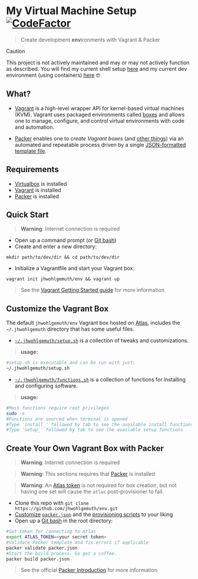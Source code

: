My Virtual Machine Setup &nbsp;
[![CodeFactor](https://www.codefactor.io/repository/github/jhwohlgemuth/my-virtual-machine-setup/badge)](https://www.codefactor.io/repository/github/jhwohlgemuth/my-virtual-machine-setup)
===

> Create development **env**ironments with Vagrant & Packer

> [!CAUTION]
> This project is not actively maintained and may or may not actively function as described. You will find my current shell setup [here](https://github.com/jhwohlgemuth/my-shell-setup) and my current dev environment (using containers) [here](https://github.com/jhwohlgemuth/gold) 🤓

What?
-----

- [Vagrant](https://www.vagrantup.com/) is a high-level wrapper API for kernel-based virtual machines (KVM).
Vagrant uses packaged environments called [boxes](https://docs.vagrantup.com/v2/boxes.html)
and allows one to manage, configure, and control virtual environments with code and automation.

- [Packer](https://packer.io/) enables one to _create Vagrant boxes_
(and [other things](https://packer.io/docs/builders/docker.html))
via an automated and repeatable process driven by a single [JSON-formatted template file](./packer.focal.json).

Requirements
------------
- [Virtualbox](https://www.virtualbox.org/wiki/Downloads) is installed
- [Vagrant](https://www.vagrantup.com/downloads.html) is installed
- [Packer](https://packer.io/) is installed

Quick Start
-----------
> **Warning**: Internet connection is required

- Open up a command prompt (or [Git bash](https://git-scm.com/downloads))
- Create and enter a new directory:
```
mkdir path/to/dev/dir && cd path/to/dev/dir
```
- Initialize a Vagrantfile and start your Vagrant box:
```
vagrant init jhwohlgemuth/env && vagrant up
```

> See the [Vagrant Getting Started guide](https://docs.vagrantup.com/v2/getting-started/index.html) for more information

Customize the Vagrant Box
--------------------------------
The default `jhwohlgemuth/env` Vagrant box hosted on [Atlas](https://atlas.hashicorp.com/jhwohlgemuth/boxes/env),
includes the `~/.jhwohlgemuth` directory that has some useful files.

- [`~/.jhwohlgemuth/setup.sh`](./scripts/setup.sh) is a collection of tweaks and customizations.

> **usage:**
```bash
#setup.sh is executable and can be run with just:
~/.jhwohlgemuth/setup.sh
```

- [`~/.jhwohlgemuth/functions.sh`](./share/functions.sh) is a collection of functions for installing and configuring software.

> **usage:**
```bash
#Most functions require root privileges
sudo -s
#Functions are sourced when terminal is opened
#Type 'install_' followed by tab to see the available install functions
#Type 'setup_' followed by tab to see the available setup functions
```

Create Your Own Vagrant Box with Packer
---------------------------------------
> **Warning**: Internet connection is required

> **Warning**: This sections requires that [Packer](https://packer.io/downloads.html) is installed

> **Warning**: An [Atlas token](https://atlas.hashicorp.com/tutorial/packer-vagrant/0) is not required for box creation, but not having one set will cause the `atlas` post-provisioner to fail.

- Clone this repo with `git clone https://github.com/jhwohlgemuth/env.git`
- [Customize](https://packer.io/docs/templates/introduction.html) [`packer.json`](./packer.json) and the [provisioning scripts](./scripts) to your liking
- Open up a [Git bash](https://git-scm.com/downloads) in the root directory:
```bash
#Set token for connecting to Atlas
export ATLAS_TOKEN=<your secret token>
#Validate Packer template and fix errors if applicable
packer validate packer.json
#Start the build process. Go get a coffee.
packer build packer.json
```

> See the official [Packer Introduction](https://www.packer.io/intro) for more information
